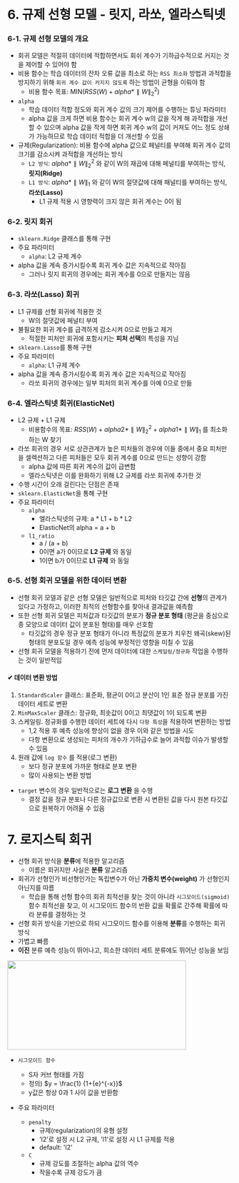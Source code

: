 # **6. 규제 선형 모델 - 릿지, 라쏘, 엘라스틱넷**

### **6-1. 규제 선형 모델의 개요**
- 회귀 모델은 적절히 데이터에 적합하면서도 회쉬 계수가 기하급수적으로 커지는 것을 제어할 수 있어야 함
- 비용 함수는 학습 데이터의 잔차 오류 값을 최소로 하는 ```RSS 최소화``` 방법과 과적합을 방지하기 위해 ```회귀 계수 값이 커지지 않도록``` 하는 방법이 균형을 이뤄야 함
	- 비용 함수 목표: MIN($RSS(W) + alpha * \parallel W\parallel_{2}^{2}$)
- ```alpha```
	- 학습 데이터 적합 정도와 회귀 계수 값의 크기 제어를 수행하는 튜닝 파라미터
	- alpha 값을 크게 하면 비용 함수는 회귀 계수 w의 값을 작게 해 과적합을 개선할 수 있으며 alpha 값을 작게 하면 회귀 계수 w의 값이 커져도 어느 정도 상쇄가 가능하므로 학습 데이터 적합을 더 개선할 수 있음
- 규제(Regularization): 비용 함수에 alpha 값으로 페널티를 부여해 회귀 계수 값의 크기를 감소시켜 과적합을 개선하는 방식
	- ```L2 방식```: $alpha * \parallel W\parallel_{2}^{2}$ 와 같이 W의 재곱에 대해 페널티를 부여하는 방식, **릿지(Ridge)**
	- ```L1 방식```: $alpha * \parallel W\parallel_{1}$ 와 같이 W의 절댓값에 대해 패널티를 부여하는 방식, **라쏘(Lasso)**
		- L1 규제 적용 시 영향력이 크지 않은 회귀 계수는 0이 됨 

### **6-2. 릿지 회귀**
- ```sklearn.Ridge``` 클래스를 통해 구현
- 주요 파라미터
	- ```alpha```: L2 규제 계수
- alpha 값을 계속 증가시킬수록 회귀 계수 값은 지속적으로 작아짐
	- 그러나 릿지 회귀의 경우에는 회귀 계수를 0으로 만들지는 않음

### **6-3. 라쏘(Lasso) 회귀**
- L1 규제를 선형 회귀에 적용한 것
	- W의 절댓값에 페널티 부여 
- 불필요한 회귀 계수를 급격하게 감소시켜 0으로 만들고 제거
	- 적절한 피처만 회귀에 포함시키는 **피처 선택**의 특성을 지님
- ```sklearn.Lasso```를 통해 구현
- 주요 파라미터
	- ```alpha```: L1 규제 계수
- alpha 값을 계속 증가시킬수록 회귀 계수 값은 지속적으로 작아짐
	- 라쏘 회귀의 경우에는 일부 피처의 회귀 계수를 아예 0으로 만듦

### **6-4. 엘라스틱넷 회귀(ElasticNet)**
- L2 규제 + L1 규제
	- 비용함수의 목표: $RSS(W) + alpha2 * \parallel W\parallel_{2}^{2} + alpha1 * \parallel W\parallel_{1}$ 를 최소화하는 W 찾기
- 라쏘 회귀의 경우 서로 상관관계가 높은 피처들의 경우에 이들 중에서 중요 피처만을 셀렉션하고 다른 피처들은 모두 회귀 계수를 0으로 만드는 성향이 강함
	- alpha 값에 따른 회귀 계수의 값이 급변함
	- 엘라스틱넷은 이를 완화하기 위해 L2 규제를 라쏘 회귀에 추가한 것
- 수행 시간이 오래 걸린다는 단점은 존재
- ```sklearn.ElasticNet```을 통해 구현
- 주요 파라미터
	- ```alpha```
		- 엘라스틱넷의 규제: a * L1 + b * L2
		- ElasticNet의 alpha = a + b 
	- ```l1_ratio``` 
		- a / (a + b) 
		- 0이면 a가 0이므로 **L2 규제** 와 동일
		- 1이면 b가 0이므로 **L1 규제** 와 동일

### **6-5. 선형 회귀 모델을 위한 데이터 변환**
- 선형 회귀 모델과 같은 선형 모델은 일반적으로 피처와 타깃값 간에 **선형**의 관계가 있다고 가정하고, 이러한 최적의 선형함수를 찾아내 결과값을 예측함
- 또한 선형 회귀 모델은 피처값과 타깃값의 분포가 **정규 분포 형태** (평균을 중심으로 종 모양으로 데이터 값이 분포된 형태)를 매우 선호함
	- 타깃값의 경우 정규 분포 형태가 아니라 특정값의 분포가 치우친 왜곡(skew)된 형태의 분포도일 경우 예측 성능에 부정적인 영향을 미칠 수 있음
- 선형 회귀 모델을 적용하기 전에 먼저 데이터에 대한 ```스케일링/정규화``` 작업을 수행하는 것이 일반적임

#### **✔ 데이터 변환 방법**
1. ```StandardScaler``` 클래스: 표준화, 평균이 0이고 분산이 1인 표준 정규 분포를 가진 데이터 세트로 변환
2. ```MinMaxScaler``` 클래스: 정규화, 최솟값이 0이고 최댓값이 1이 되도록 변환
3. 스케일링. 정규화를 수행한 데이터 세트에 다시 ```다항 특성```을 적용하여 변환하는 방법
	- 1,2 적용 후 예측 성능에 향상이 없을 경우 이와 같은 방법을 시도
	- 다항 변환으로 생성되는 피처의 개수가 기하급수로 늘어 과적합 이슈가 발생할 수 있음
4. 원래 값에 ```log 함수``` 를 적용(로그 변환)
	- 보다 정규 분포에 가까운 형태로 분포 변환
	- 많이 사용되는 변환 방법

- ```target``` 변수의 경우 일반적으로는 **로그 변환** 을 수행
	- 결정 값을 정규 분포나 다른 정규값으로 변환 시 변환된 값을 다시 원본 타깃값으로 원복하기 어려울 수 있음  

# **7. 로지스틱 회귀**
- 선형 회귀 방식을 **분류**에 적용한 알고리즘
  - 이름은 회귀지만 사실은 **분류** 알고리즘
- 회귀가 선형인가 비선형인가는 독립변수가 아닌 **가중치 변수(weight)** 가 선형인지 아닌지를 따름
  - 학습을 통해 선형 함수의 회귀 최적선을 찾는 것이 아니라 ```시그모이드(sigmoid)``` 함수 최적선을 찾고, 이 시그모이드 함수의 반환 값을 확률로 간주해 확률에 따라 분류를 결정하는 것 
- 선형 회귀 방식을 기반으로 하되 시그모이드 함수를 이용해 **분류**를 수행하는 회귀 방식
- 가볍고 빠름
- **이진** 분류 예측 성능이 뛰어나고, 희소한 데이터 세트 분류에도 뛰어난 성능을 보임

<img src = "https://github.com/chasubeen/ESAA_8th_YB/assets/98953721/d53ea33b-8e8c-44c5-ade1-d758f7d25d68" width = 400 height = 200>

- ```시그모이드 함수```
  - S자 커브 형태를 가짐
  - 정의) $y = \frac{1} {1+{e}^{-x}}$ 
  - y값은 항상 0과 1 사이 값을 반환함
  
- 주요 파라미터
  - ```penalty```
    - 규제(regularization)의 유형 설정 
    - 'l2'로 설정 시 L2 규제, 'l1'로 설정 시 L1 규제를 적용
    - default: 'l2'
  - ```C```
    - 규제 강도를 조절하는 alpha 값의 역수
    - 작을수록 규제 강도가 큼
    




















